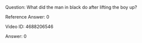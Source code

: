 Question: What did the man in black do after lifting the boy up?

Reference Answer: 0

Video ID: 4688206546

Answer: 0

